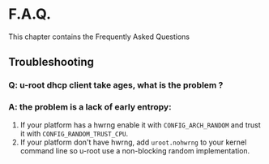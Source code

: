 # F.A.Q.

This chapter contains the Frequently Asked Questions

## Troubleshooting

### Q: u-root dhcp client take ages, what is the problem ?

### A: the problem is a lack of early entropy:

1. If your platform has a hwrng enable it with `CONFIG_ARCH_RANDOM` and trust it with `CONFIG_RANDOM_TRUST_CPU`.
2. If your platform don't have hwrng, add `uroot.nohwrng` to your kernel command line so u-root use a non-blocking random implementation.


